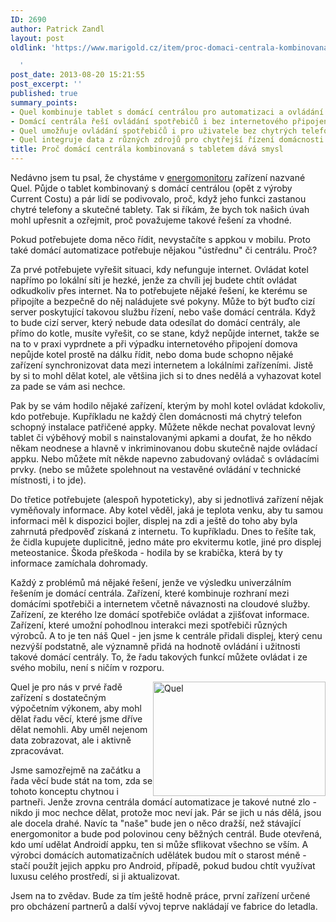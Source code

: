 ```yaml
---
ID: 2690
author: Patrick Zandl
layout: post
oldlink: 'https://www.marigold.cz/item/proc-domaci-centrala-kombinovana-s-tabletem-dava-smysl

  '
post_date: 2013-08-20 15:21:55
post_excerpt: ''
published: true
summary_points:
- Quel kombinuje tablet s domácí centrálou pro automatizaci a ovládání.
- Domácí centrála řeší ovládání spotřebičů i bez internetového připojení.
- Quel umožňuje ovládání spotřebičů i pro uživatele bez chytrých telefonů.
- Quel integruje data z různých zdrojů pro chytřejší řízení domácnosti.
title: Proč domácí centrála kombinovaná s tabletem dává smysl
---
```


<p>Nedávno jsem tu psal, že chystáme v <a href="http://www.energomonitor.cz">energomonitoru</a> zařízení nazvané Quel. Půjde o tablet kombinovaný s domácí centrálou (opět z výroby Current Costu) a pár lidí se podivovalo, proč, když jeho funkci zastanou chytré telefony a skutečné tablety. Tak si říkám, že bych tok našich úvah mohl upřesnit a ozřejmit, proč považujeme takové řešení za vhodné.</p>


<p>Pokud potřebujete doma něco řídit, nevystačíte s appkou v mobilu. Proto také domácí automatizace potřebuje nějakou "ústřednu" či centrálu. Proč?</p>

<p>Za prvé potřebujete vyřešit situaci, kdy nefunguje internet. Ovládat kotel napřímo po lokální síti je hezké, jenže za chvíli jej budete chtít ovládat odkudkoliv přes internet. Na to potřebujete nějaké řešení, ke kterému se připojíte a bezpečně do něj naládujete své pokyny. Může to být buďto cizí server poskytující takovou službu řízení, nebo vaše domácí centrála. Když to bude cizí server, který nebude data odesílat do domácí centrály, ale přímo do kotle, musíte vyřešit, co se stane, když nepůjde internet, takže se na to v praxi vyprdnete a při výpadku internetového připojení domova nepůjde kotel prostě na dálku řídit, nebo doma bude schopno nějaké zařízení synchronizovat data mezi internetem a lokálními zařízeními. Jistě by si to mohl dělat kotel, ale většina jich si to dnes nedělá a vyhazovat kotel za pade se vám asi nechce.</p>

<p>Pak by se vám hodilo nějaké zařízení, kterým by mohl kotel ovládat kdokoliv, kdo potřebuje. Kupříkladu ne každý člen domácnosti má chytrý telefon schopný instalace patřičené appky. Můžete někde nechat povalovat levný tablet či výběhový mobil s nainstalovanými apkami a doufat, že ho někdo někam neodnese a hlavně v inkriminovanou dobu skutečně najde ovládací appku. Nebo můžete mít někde napevno zabudovaný ovládač s ovládacími prvky. (nebo se můžete spolehnout na vestavěné ovládání v technické místnosti, i to jde).</p>

<p>Do třetice potřebujete (alespoň hypoteticky), aby si jednotlivá zařízení nějak vyměňovaly informace. Aby kotel věděl, jaká je teplota venku, aby tu samou informaci měl k dispozici bojler, displej na zdi a ještě do toho aby byla zahrnutá předpověď získaná z internetu. To kupříkladu. Dnes to řešíte tak, že čidla kupujete duplicitně, jedno máte pro ekvitermu kotle, jiné pro displej meteostanice. Škoda přeškoda - hodila by se krabička, která by ty informace zamíchala dohromady.</p>

<p>Každý z problémů má nějaké řešení, jenže ve výsledku univerzálním řešením je domácí centrála. Zařízení, které kombinuje rozhraní mezi domácími spotřebiči a internetem včetně návaznosti na cloudové služby. Zařízení, ze kterého lze domácí spotřebiče ovládat a zjišťovat informace. Zařízení, které umožní pohodlnou interakci mezi spotřebiči různých výrobců. A to je ten náš Quel - jen jsme k centrále přidali displej, který cenu nezvýší podstatně, ale významně přidá na hodnotě ovládání i užitnosti takové domácí centrály. To, že řadu takových funkcí můžete ovládat i ze svého mobilu, není s ničím v rozporu.</p>

<p><img style="float: right;" title="quel.png" src="http://www.marigold.cz/wp-content/uploads/quel.png" alt="Quel" width="276" height="183" border="0" /></p>

<p>Quel je pro nás v prvé řadě zařízení s dostatečným výpočetním výkonem, aby mohl dělat řadu věcí, které jsme dříve dělat nemohli. Aby uměl nejenom data zobrazovat, ale i aktivně zpracovávat.</p>

<p>Jsme samozřejmě na začátku a řada věcí bude stát na tom, zda se tohoto konceptu chytnou i partneři. Jenže zrovna centrála domácí automatizace je takové nutné zlo - nikdo ji moc nechce dělat, protože moc neví jak. Pár se jich u nás dělá, jsou ale docela drahé. Navíc ta "naše" bude jen o něco dražší, než stávající energomonitor a bude pod polovinou ceny běžných centrál. Bude otevřená, kdo umí udělat Androidí appku, ten si může sflikovat všechno se vším. A výrobci domácích automatizačních udělátek budou mít o starost méně - stačí použít jejich appku pro Android, případě, pokud budou chtít využívat luxusu celého prostředí, si ji aktualizovat.</p>

<p>Jsem na to zvědav. Bude za tím ještě hodně práce, první zařízení určené pro obcházení partnerů a další vývoj teprve nakládají ve fabrice do letadla.</p>